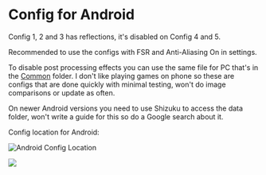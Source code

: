 # Config for Android

Config 1, 2 and 3 has reflections, it's disabled on Config 4 and 5.

Recommended to use the configs with FSR and Anti-Aliasing On in settings.

To disable post processing effects you can use the same file for PC that's in the [Common](https://github.com/AlteriaX/WuWa-Configs/tree/main/Common) folder. I don't like playing games on phone so these are configs that are done quickly with minimal testing, won't do image comparisons or update as often.

On newer Android versions you need to use Shizuku to access the data folder, won't write a guide for this so do a Google search about it.

Config location for Android:

![Android Config Location](https://i.imgur.com/LquUnoX.png)

[<img src="https://i.imgur.com/fxmOE8N.png">](https://ko-fi.com/alteria/)
